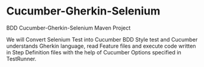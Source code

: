 # Cucumber-Gherkin-Selenium
BDD Cucumber-Gherkin-Selenium
Maven Project



We will Convert Selenium Test into Cucumber BDD Style test and Cucumber understands Gherkin language, read Feature files and execute code written in Step Definition files with the help of Cucumber Options specified in TestRunner.

